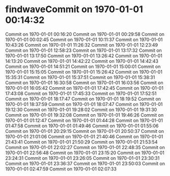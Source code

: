 # findwaveCommit on 1970-01-01 00:14:32
Commit on 1970-01-01 00:16:20
Commit on 1970-01-01 00:29:58
Commit on 1970-01-01 00:02:45
Commit on 1970-01-01 10:11:37
Commit on 1970-01-01 10:43:26
Commit on 1970-01-01 11:26:32
Commit on 1970-01-01 12:23:49
Commit on 1970-01-01 12:58:23
Commit on 1970-01-01 13:17:32
Commit on 1970-01-01 13:17:50
Commit on 1970-01-01 13:26:42
Commit on 1970-01-01 14:13:20
Commit on 1970-01-01 14:42:22
Commit on 1970-01-01 14:42:43
Commit on 1970-01-01 14:51:21
Commit on 1970-01-01 15:00:01
Commit on 1970-01-01 15:15:05
Commit on 1970-01-01 15:26:42
Commit on 1970-01-01 15:35:31
Commit on 1970-01-01 15:37:51
Commit on 1970-01-01 15:38:31
Commit on 1970-01-01 16:30:58
Commit on 1970-01-01 16:03:56
Commit on 1970-01-01 16:05:42
Commit on 1970-01-01 17:42:45
Commit on 1970-01-01 17:43:08
Commit on 1970-01-01 17:45:33
Commit on 1970-01-01 17:52:51
Commit on 1970-01-01 18:17:47
Commit on 1970-01-01 18:19:52
Commit on 1970-01-01 18:37:59
Commit on 1970-01-01 18:07:47
Commit on 1970-01-01 19:12:30
Commit on 1970-01-01 19:28:02
Commit on 1970-01-01 19:31:30
Commit on 1970-01-01 19:32:08
Commit on 1970-01-01 19:46:26
Commit on 1970-01-01 01:12:47
Commit on 1970-01-01 01:44:28
Commit on 1970-01-01 01:47:58
Commit on 1970-01-01 01:49:46
Commit on 1970-01-01 01:55:06
Commit on 1970-01-01 20:29:15
Commit on 1970-01-01 20:50:37
Commit on 1970-01-01 21:01:06
Commit on 1970-01-01 21:40:46
Commit on 1970-01-01 21:43:41
Commit on 1970-01-01 21:50:29
Commit on 1970-01-01 21:53:54
Commit on 1970-01-01 22:02:27
Commit on 1970-01-01 22:48:35
Commit on 1970-01-01 22:56:48
Commit on 1970-01-01 23:15:20
Commit on 1970-01-01 23:24:31
Commit on 1970-01-01 23:26:05
Commit on 1970-01-01 23:30:31
Commit on 1970-01-01 23:36:37
Commit on 1970-01-01 23:50:03
Commit on 1970-01-01 02:47:59
Commit on 1970-01-01 02:07:33
